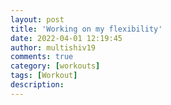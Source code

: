 ```yaml
---
layout: post
title: 'Working on my flexibility'
date: 2022-04-01 12:19:45
author: multishiv19
comments: true
category: [workouts]
tags: [Workout]
description: 
---
```


<div width='100%' class='strava-embed-placeholder' data-embed-type='activity' data-embed-id='6917528329'></div>
<script src='https://strava-embeds.com/embed.js'></script>

